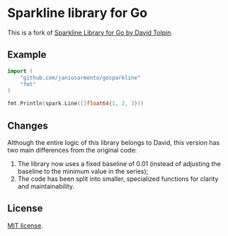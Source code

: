 # Sparkline library for Go

This is a fork of [Sparkline Library for Go by David Tolpin](https://github.com/dtolpin/gosparkline).

## Example

```Go
import (
	"github.com/janiosarmento/gosparkline"
	"fmt"
)

fmt.Println(spark.Line([]float64{1, 2, 3}))
```

## Changes

Although the entire logic of this library belongs to David, this version has two main differences from the original code:

1. The library now uses a fixed baseline of 0.01 (instead of adjusting the baseline to the minimum value in the series);
2. The code has been split into smaller, specialized functions for clarity and maintainability.

## License

[MIT license](LICENSE).
